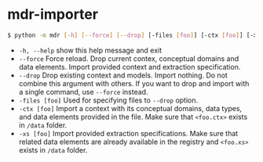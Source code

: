 # mdr-importer

```bash
$ python -m mdr [-h] [--force] [--drop] [-files [foo]] [-ctx [foo]] [-xs [foo]]
```

- `-h, --help`      show this help message and exit
- `--force`         Force reload. Drop current contex, conceptual domains and data elements. Import provided context and extraction specification.
- `--drop`          Drop existing context and models. Import nothing. Do not combine this argument with others. If you want to drop and import with a single command, use `--force` instead.
- `-files [foo]`    Used for specifying files to `--drop` option.
- `-ctx [foo]`      Import a context with its conceptual domains, data types, and data elements provided in the file. Make sure that `<foo.ctx>` exists in `/data` folder.
- `-xs [foo]`       Import provided extraction specifications. Make sure that related data elements are already available in the registry and `<foo.xs>` exists in `/data` folder.
